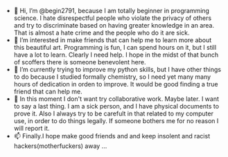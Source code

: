 - 👋 Hi, I’m @begin2791, because I am totally beginner in programming science. I hate disrespectful people who violate the privacy of others and try to discriminate based on having greater knowledge in an area. That is almost a hate crime and the people who do it are sick.
- 👀 I’m interested in make friends that can help me to learn more about this beautiful art. Programming is fun, I can spend hours on it, but I still have a lot to learn. Clearly I need help. I hope in the midst of that bunch of scoffers there is someone benevolent here.
- 🌱 I’m currently trying to improve my python skills, but I have other things to do because I studied formally chemistry, so I need yet many many hours of dedication in orden to improve. It would be good finding a true friend that can help me.
- 💞️ In this moment I don't want try collaborative work. Maybe later. I want to say a last thing. I am a sick person, and I have physical documents to prove it. Also I always try to be carefult in that related to my computer use, in order to do things legally. If someone bothers me for no reason I will report it.
- 📫 Finally.I hope make good friends and and keep insolent and racist hackers(motherfuckers) away ...

<!---
begin2791/begin2791 is a ✨ special ✨ repository because its `README.md` (this file) appears on your GitHub profile.
You can click the Preview link to take a look at your changes.
--->
